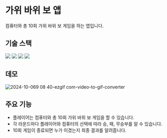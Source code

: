 # 가위 바위 보 앱

컴퓨터와 총 10회 가위 바위 보 게임을 하는 앱입니다.

## 기술 스택

<img src="https://img.shields.io/badge/javascript-F7DF1E?style=for-the-badge&logo=javascript&logoColor=black"> <img src="https://img.shields.io/badge/html5-E34F26?style=for-the-badge&logo=html5&logoColor=white"> <img src="https://img.shields.io/badge/css-1572B6?style=for-the-badge&logo=css3&logoColor=white"> <img src="https://img.shields.io/badge/taiwilwindCSS-06B6D4?style=for-the-badge&logo=tailwindcss&logoColor=white">

## 데모
![2024-10-069 08 40-ezgif com-video-to-gif-converter](https://github.com/user-attachments/assets/95c300bc-ca75-458a-8906-9c2a5e863e10)

## 주요 기능

- 플레이어는 컴퓨터와 총 10회 가위 바위 보 게임을 할 수 있습니다.
- 각 라운드마다 플레이어와 컴퓨터의 선택에 따라 승, 패, 무승부를 알 수 있습니다.
- 10회 게임이 종료되면 누가 이겼는지 최종 결과를 알려줍니다.
